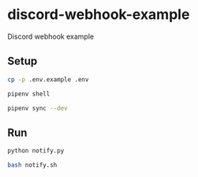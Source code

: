 # discord-webhook-example
Discord webhook example

## Setup

```bash
cp -p .env.example .env
```

```bash
pipenv shell
```

```bash
pipenv sync --dev
```

## Run

```bash
python notify.py
```

```bash
bash notify.sh
```
